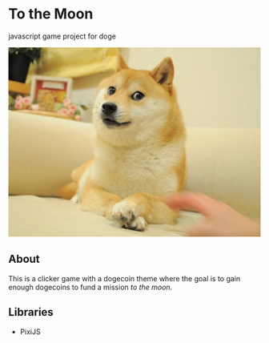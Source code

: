 # To the Moon
javascript game project for doge

![picture alt](images/doge.jpg "wow")

## About ## 
This is a clicker game with a dogecoin theme where the goal is to gain enough dogecoins to fund a mission *to the moon*. 

## Libraries ## 
 - PixiJS